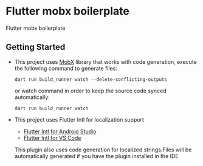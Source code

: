 # Flutter mobx boilerplate

Flutter mobx boilerplate

## Getting Started

- This project uses [MobX](https://pub.dev/packages/mobx) library that works with code generation,
execute the following command to generate files:

    ```
    dart run build_runner watch --delete-conflicting-outputs
    ```

    or watch command in order to keep the source code synced automatically:

    ```
    dart run build_runner watch
    ```
- This project uses Flutter Intl for localization support
    - [Flutter Intl for Android Studio](https://plugins.jetbrains.com/plugin/13666-flutter-intl/)
    - [Flutter Intl for VS Code](https://pub.dev/packages/intl)

  This plugin also uses code generation for localized strings.Files will be automatically generated if you have the plugin installed in the
  IDE

